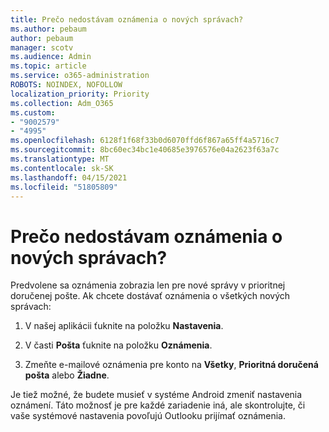```yaml
---
title: Prečo nedostávam oznámenia o nových správach?
ms.author: pebaum
author: pebaum
manager: scotv
ms.audience: Admin
ms.topic: article
ms.service: o365-administration
ROBOTS: NOINDEX, NOFOLLOW
localization_priority: Priority
ms.collection: Adm_O365
ms.custom:
- "9002579"
- "4995"
ms.openlocfilehash: 6128f1f68f33b0d6070ffd6f867a65ff4a5716c7
ms.sourcegitcommit: 8bc60ec34bc1e40685e3976576e04a2623f63a7c
ms.translationtype: MT
ms.contentlocale: sk-SK
ms.lasthandoff: 04/15/2021
ms.locfileid: "51805809"
---
```

# <a name="why-dont-i-get-new-message-notifications"></a>Prečo nedostávam oznámenia o nových správach?

Predvolene sa oznámenia zobrazia len pre nové správy v prioritnej doručenej pošte. Ak chcete dostávať oznámenia o všetkých nových správach:

1. V našej aplikácii ťuknite na položku **Nastavenia**.

2. V časti **Pošta** ťuknite na položku **Oznámenia**.

3. Zmeňte e-mailové oznámenia pre konto na **Všetky**, **Prioritná doručená pošta** alebo **Žiadne**.

Je tiež možné, že budete musieť v systéme Android zmeniť nastavenia oznámení. Táto možnosť je pre každé zariadenie iná, ale skontrolujte, či vaše systémové nastavenia povoľujú Outlooku prijímať oznámenia.
